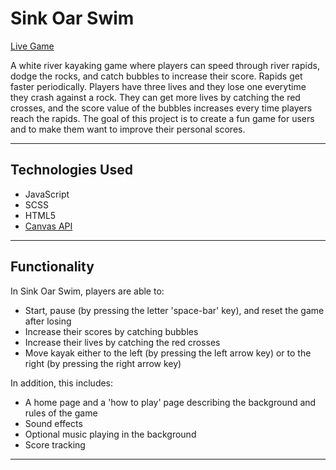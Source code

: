 # Sink Oar Swim

[Live Game](https://yanrivera19.github.io/Sink-Oar-Swim/)

A white river kayaking game where players can speed through river rapids, dodge the rocks, and catch bubbles to increase their score. Rapids get faster periodically. Players have three lives and they lose one everytime they crash against a rock. They can get more lives by catching the red crosses, and the score value of the bubbles increases every time players reach the rapids. The goal of this project is to create a fun game for users and to make them want to improve their personal scores.

---

## Technologies Used

-   JavaScript
-   SCSS
-   HTML5
-   [Canvas API](https://developer.mozilla.org/en-US/docs/Web/API/Canvas_API)

---

## Functionality

In Sink Oar Swim, players are able to:

- Start, pause (by pressing the letter 'space-bar' key), and reset the game after losing
- Increase their scores by catching bubbles
- Increase their lives by catching the red crosses
- Move kayak either to the left (by pressing the left arrow key) or to the right (by pressing the right arrow key)

In addition, this includes:

- A home page and a 'how to play' page describing the background and rules of the game
- Sound effects
- Optional music playing in the background
- Score tracking

---
